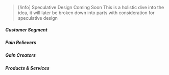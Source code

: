 
> [!info] Speculative Design Coming Soon
> This is a holistic dive into the idea, it will later be broken down into parts with consideration for speculative design
##### Customer Segment
##### Pain Relievers
##### Gain Creators
##### Products & Services